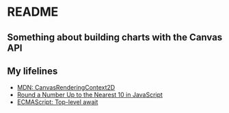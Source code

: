 # README

## Something about building charts with the Canvas API

## My lifelines
* [MDN: CanvasRenderingContext2D](https://developer.mozilla.org/en-US/docs/Web/API/CanvasRenderingContext2D)
* [Round a Number Up to the Nearest 10 in JavaScript](https://bobbyhadz.com/blog/javascript-round-number-up-to-nearest-ten)
* [ECMAScript: Top-level await](https://blog.saeloun.com/2021/11/25/ecmascript-top-level-await)
